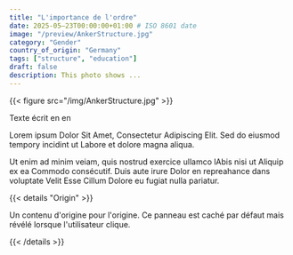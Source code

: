 ```yaml
---
title: "L'importance de l'ordre"
date: 2025-05–23T00:00:00+01:00 # ISO 8601 date
image: "/preview/AnkerStructure.jpg"
category: "Gender"
country_of_origin: "Germany"
tags: ["structure", "education"]
draft: false
description: This photo shows ...
---
```




{{< figure src="/img/AnkerStructure.jpg" >}}

Texte écrit en en

Lorem ipsum Dolor Sit Amet, Consectetur Adipiscing Elit. Sed do eiusmod tempory incidint ut Labore et dolore magna aliqua.

Ut enim ad minim veiam, quis nostrud exercice ullamco lAbis nisi ut Aliquip ex ea Commodo consécutif. Duis aute irure Dolor en repreahance dans voluptate Velit Esse Cillum Dolore eu fugiat nulla pariatur.

{{< details "Origin" >}}

Un contenu d'origine pour l'origine. Ce panneau est caché par défaut mais révélé lorsque l'utilisateur clique.

{{< /details >}}

